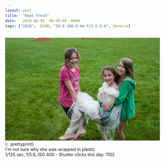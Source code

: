 ```yaml
---
layout: post
title:  "Kept Fresh"
date:   2010-06-05  08:49:49 -0600
tags: ["2010",  D300, "18.0-200.0 mm f/3.5-5.6", Genesis]
---
```

![:title](/images/2010/2010_0605_DSC6987.jpg)
{: .prettyprint}  
I'm not sure why she was wrapped in plastic  
1/125 sec, f/5.6, ISO 400 - Shutter clicks this day: 1102